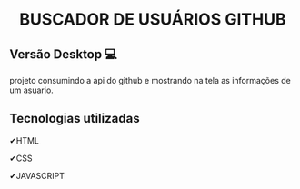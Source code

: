 <h1 align="center">
  BUSCADOR DE USUÁRIOS GITHUB
</h1>

## Versão Desktop 💻
projeto consumindo a api do github e mostrando na tela as informações de um asuario. 




## Tecnologias utilizadas

✔HTML

✔CSS

✔JAVASCRIPT
